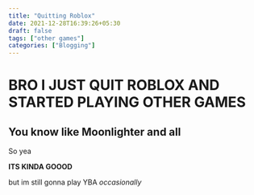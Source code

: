 ```yaml
---
title: "Quitting Roblox"
date: 2021-12-28T16:39:26+05:30
draft: false
tags: ["other games"]
categories: ["Blogging"]
---
```


# BRO I JUST QUIT ROBLOX AND STARTED PLAYING OTHER GAMES

## You know like Moonlighter and all

So yea

**ITS KINDA GOOOD**

but im still gonna play YBA _occasionally_
